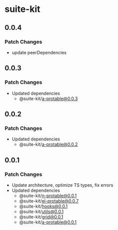 # suite-kit

## 0.0.4

### Patch Changes

- update peerDependencies

## 0.0.3

### Patch Changes

- Updated dependencies
  - @suite-kit/a-protable@0.0.3

## 0.0.2

### Patch Changes

- Updated dependencies
  - @suite-kit/a-protable@0.0.2

## 0.0.1

### Patch Changes

- Update architecture, optimize TS types, fix errors
- Updated dependencies
  - @suite-kit/n-protable@0.0.1
  - @suite-kit/el-protable@0.0.7
  - @suite-kit/hooks@0.0.1
  - @suite-kit/utils@0.0.1
  - @suite-kit/grid@0.0.1
  - @suite-kit/a-protable@0.0.1

